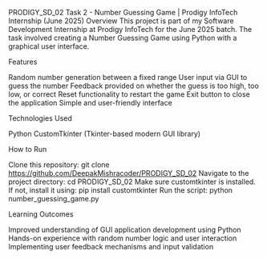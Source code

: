 PRODIGY_SD_02
Task 2 - Number Guessing Game | Prodigy InfoTech Internship (June 2025)
Overview
This project is part of my Software Development Internship at Prodigy InfoTech for the June 2025 batch. The task involved creating a Number Guessing Game using Python with a graphical user interface.

Features

Random number generation between a fixed range
User input via GUI to guess the number
Feedback provided on whether the guess is too high, too low, or correct
Reset functionality to restart the game
Exit button to close the application
Simple and user-friendly interface

Technologies Used

Python
CustomTkinter (Tkinter-based modern GUI library)

How to Run

Clone this repository:
git clone https://github.com/DeepakMishracoder/PRODIGY_SD_02
Navigate to the project directory:
cd PRODIGY_SD_02
Make sure customtkinter is installed. If not, install it using:
pip install customtkinter
Run the script:
python number_guessing_game.py

Learning Outcomes

Improved understanding of GUI application development using Python
Hands-on experience with random number logic and user interaction
Implementing user feedback mechanisms and input validation
